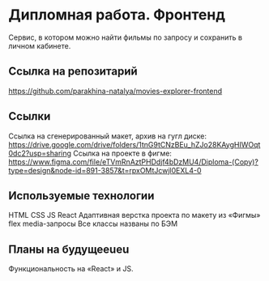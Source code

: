 # Дипломная работа. Фронтенд
Сервис, в котором можно найти фильмы по запросу и сохранить в личном кабинете.

## Cсылка на репозитарий
https://github.com/parakhina-natalya/movies-explorer-frontend

## Ссылки
Ссылка на сгенерированный макет, архив на гугл диске: https://drive.google.com/drive/folders/1tnG9tCNzBEu_hZJo28KAygHIWOqt0dc2?usp=sharing
Ссылка на проекте в фигме: https://www.figma.com/file/eTVmRnAztPHDdjf4bDzMU4/Diploma-(Copy)?type=design&node-id=891-3857&t=rpxOMtJcwjl0EXL4-0

## Используемые технологии
HTML
CSS
JS
React
Адаптивная верстка проекта по макету из «Фигмы»
flex
media-запросы
Все классы названы по БЭМ


## Планы на будущееueu
Функциональность на «React» и JS.